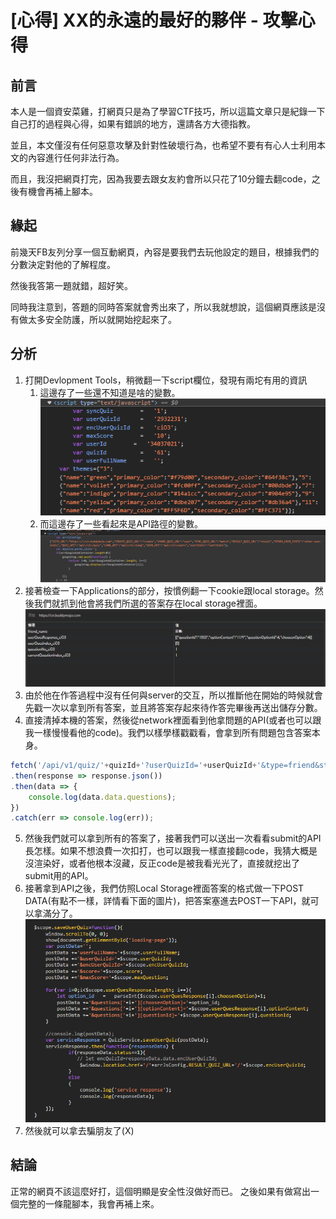 # [心得] XX的永遠的最好的夥伴 - 攻擊心得

## 前言
本人是一個資安菜雞，打網頁只是為了學習CTF技巧，所以這篇文章只是紀錄一下自己打的過程與心得，如果有錯誤的地方，還請各方大德指教。

並且，本文僅沒有任何惡意攻擊及針對性破壞行為，也希望不要有有心人士利用本文的內容進行任何非法行為。

而且，我沒把網頁打完，因為我要去跟女友約會所以只花了10分鐘去翻code，之後有機會再補上腳本。

## 緣起
前幾天FB友列分享一個互動網頁，內容是要我們去玩他設定的題目，根據我們的分數決定對他的了解程度。

然後我答第一題就錯，超好笑。

同時我注意到，答題的同時答案就會秀出來了，所以我就想說，這個網頁應該是沒有做太多安全防護，所以就開始挖起來了。

## 分析
1. 打開Devlopment Tools，稍微翻一下script欄位，發現有兩坨有用的資訊
    1. 這邊存了一些還不知道是啥的變數。
        ![Alt text](src/value.png)
    2. 而這邊存了一些看起來是API路徑的變數。
        ![Alt text](src/value2.png)
2. 接著檢查一下Applications的部分，按慣例翻一下cookie跟local storage。然後我們就抓到他會將我們所選的答案存在local storage裡面。
    ![Alt text](src/localstorage.png)
3. 由於他在作答過程中沒有任何與server的交互，所以推斷他在開始的時候就會先戳一次以拿到所有答案，並且將答案存起來待作答完畢後再送出儲存分數。
4. 直接清掉本機的答案，然後從network裡面看到他拿問題的API(或者也可以跟我一樣慢慢看他的code)。我們以樣學樣戳戳看，會拿到所有問題包含答案本身。
```js
fetch('/api/v1/quiz/'+quizId+'?userQuizId='+userQuizId+'&type=friend&stats=1')
.then(response => response.json())
.then(data => {
    console.log(data.data.questions);
})
.catch(err => console.log(err));
```
5. 然後我們就可以拿到所有的答案了，接著我們可以送出一次看看submit的API長怎樣。如果不想浪費一次扣打，也可以跟我一樣直接翻code，我猜大概是沒渲染好，或者他根本沒藏，反正code是被我看光光了，直接就挖出了submit用的API。
6. 接著拿到API之後，我們仿照Local Storage裡面答案的格式做一下POST DATA(有點不一樣，詳情看下面的圖片)，把答案塞進去POST一下API，就可以拿滿分了。
    ![Alt text](src/postdata.png)
7. 然後就可以拿去騙朋友了(X)

## 結論
正常的網頁不該這麼好打，這個明顯是安全性沒做好而已。
之後如果有做寫出一個完整的一條龍腳本，我會再補上來。